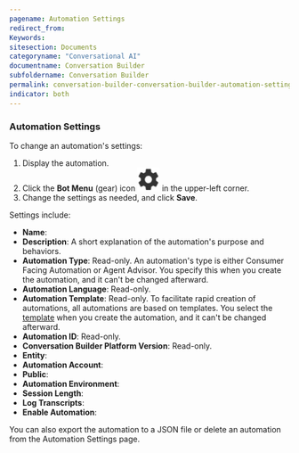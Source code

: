 ```yaml
---
pagename: Automation Settings
redirect_from:
Keywords:
sitesection: Documents
categoryname: "Conversational AI"
documentname: Conversation Builder
subfoldername: Conversation Builder
permalink: conversation-builder-conversation-builder-automation-settings.html
indicator: both
---
```


### Automation Settings

To change an automation's settings:

1. Display the automation.
2. Click the **Bot Menu** (gear) icon <img style="width:40px" src="img/ConvoBuilder/helloworld/gearicon.png" alt="Bot Menu icon"> in the upper-left corner.
3. Change the settings as needed, and click **Save**.

Settings include:

* **Name**:
* **Description**: A short explanation of the automation's purpose and behaviors.
* **Automation Type**: Read-only. An automation's type is either Consumer Facing Automation or Agent Advisor. You specify this when you create the automation, and it can't be changed afterward.
* **Automation Language**: Read-only.
* **Automation Template**: Read-only. To facilitate rapid creation of automations, all automations are based on templates. You select the [template](conversation-builder-templates-overview.html) when you create the automation, and it can't be changed afterward.
* **Automation ID**: Read-only.
* **Conversation Builder Platform Version**: Read-only.
* **Entity**:
* **Automation Account**:
* **Public**:
* **Automation Environment**:
* **Session Length**:
* **Log Transcripts**:
* **Enable Automation**:

You can also export the automation to a JSON file or delete an automation from the Automation Settings page.

